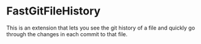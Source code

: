 # FastGitFileHistory

This is an extension that lets you see the git history of a file and quickly go through the changes in each commit to that file.
